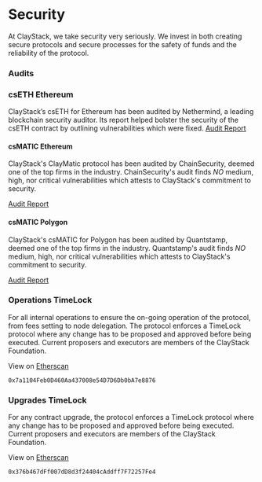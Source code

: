 # Security

At ClayStack, we take security very seriously. We invest in both creating secure protocols and secure processes for the safety of funds and the reliability of the protocol.

### Audits

### csETH Ethereum
ClayStack’s csETH for Ethereum has been audited by Nethermind, a leading blockchain security auditor. Its report helped bolster the security of the csETH contract by outlining vulnerabilities which were fixed.
[Audit Report](https://chainsecurity.com/security-audit/claystack-matic/)

#### csMATIC Ethereum

ClayStack's ClayMatic protocol has been audited by ChainSecurity, deemed one of the top firms in the industry. ChainSecurity's audit finds _NO_ medium, high, nor critical vulnerabilities which attests to ClayStack's commitment to security.

[Audit Report](https://chainsecurity.com/security-audit/claystack-matic/)

#### csMATIC Polygon

ClayStack's csMATIC for Polygon has been audited by Quantstamp, deemed one of the top firms in the industry. Quantstamp's audit finds _NO_ medium, high, nor critical vulnerabilities which attests to ClayStack's commitment to security.

[Audit Report](https://certificate.quantstamp.com/full/cs-matic-liquid-staking-on-polygon-clay-stack.pdf)

### Operations TimeLock
For all internal operations to ensure the on-going operation of the protocol, from fees setting to node delegation. The protocol enforces a TimeLock protocol where any change has to be proposed and approved before being executed. Current proposers and executors are members of the ClayStack Foundation.

View on [Etherscan](https://etherscan.io/address/0x7a1104Feb0D460Aa437008e54D7D6Db0bA7e8876)

```
0x7a1104Feb0D460Aa437008e54D7D6Db0bA7e8876
```

### Upgrades TimeLock
For any contract upgrade, the protocol enforces a TimeLock protocol where any change has to be proposed and approved before being executed. Current proposers and executors are members of the ClayStack Foundation.

View on [Etherscan](https://etherscan.io/address/0x376b467dFf007dD8d3f24404cAddff7F72257Fe4)

```
0x376b467dFf007dD8d3f24404cAddff7F72257Fe4
```
